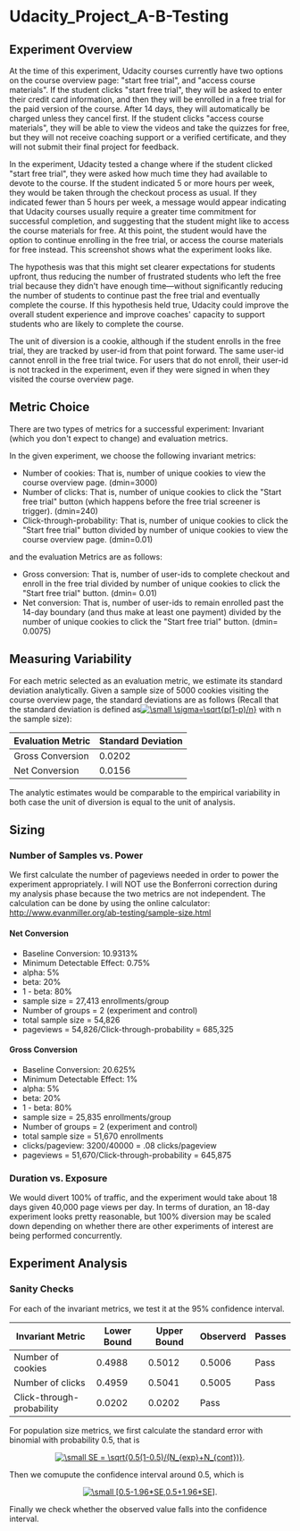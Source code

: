 # Udacity_Project_A-B-Testing

## Experiment Overview
At the time of this experiment, Udacity courses currently have two options on the course overview page: "start free trial", and "access course materials". If the student clicks "start free trial", they will be asked to enter their credit card information, and then they will be enrolled in a free trial for the paid version of the course. After 14 days, they will automatically be charged unless they cancel first. If the student clicks "access course materials", they will be able to view the videos and take the quizzes for free, but they will not receive coaching support or a verified certificate, and they will not submit their final project for feedback.

In the experiment, Udacity tested a change where if the student clicked "start free trial", they were asked how much time they had available to devote to the course. If the student indicated 5 or more hours per week, they would be taken through the checkout process as usual. If they indicated fewer than 5 hours per week, a message would appear indicating that Udacity courses usually require a greater time commitment for successful completion, and suggesting that the student might like to access the course materials for free. At this point, the student would have the option to continue enrolling in the free trial, or access the course materials for free instead. This screenshot shows what the experiment looks like.

The hypothesis was that this might set clearer expectations for students upfront, thus reducing the number of frustrated students who left the free trial because they didn't have enough time—without significantly reducing the number of students to continue past the free trial and eventually complete the course. If this hypothesis held true, Udacity could improve the overall student experience and improve coaches' capacity to support students who are likely to complete the course.

The unit of diversion is a cookie, although if the student enrolls in the free trial, they are tracked by user-id from that point forward. The same user-id cannot enroll in the free trial twice. For users that do not enroll, their user-id is not tracked in the experiment, even if they were signed in when they visited the course overview page.

## Metric Choice
There are two types of metrics for a successful experiment: Invariant (which you don't expect to change) and evaluation metrics. 

In the given experiment, we choose the following invariant metrics:
- Number of cookies: That is, number of unique cookies to view the course overview page. (dmin=3000)
- Number of clicks: That is, number of unique cookies to click the "Start free trial" button (which happens before the free trial screener is trigger). (dmin=240)
- Click-through-probability: That is, number of unique cookies to click the "Start free trial" button divided by number of unique cookies to view the course overview page. (dmin=0.01)

and the evaluation Metrics are as follows:
- Gross conversion: That is, number of user-ids to complete checkout and enroll in the free trial divided by number of unique cookies to click the "Start free trial" button. (dmin= 0.01)
- Net conversion: That is, number of user-ids to remain enrolled past the 14-day boundary (and thus make at least one payment) divided by the number of unique cookies to click the "Start free trial" button. (dmin= 0.0075)


## Measuring Variability
For each metric selected as an evaluation metric, we estimate its standard deviation analytically. Given a sample size of 5000 cookies visiting the course overview page, the standard deviations are as follows (Recall that the standard deviation is defined as<a href="https://www.codecogs.com/eqnedit.php?latex=\small&space;\sigma=\sqrt{p(1-p)/n}" target="_blank"><img src="https://latex.codecogs.com/gif.latex?\small&space;\sigma=\sqrt{p(1-p)/n}" title="\small \sigma=\sqrt{p(1-p)/n}" /></a> with n the sample size):

|Evaluation Metric| Standard Deviation
| --- | --- |
|Gross Conversion | 0.0202
|Net Conversion |	0.0156

The analytic estimates would be comparable to the empirical variability in both case the unit of diversion is equal to the unit of analysis.

## Sizing

### Number of Samples vs. Power
We first calculate the number of pageviews needed in order to power the experiment appropriately. I will NOT use the Bonferroni correction during my analysis phase because the two metrics are not independent. 
The calculation can be done by using the online calculator:
http://www.evanmiller.org/ab-testing/sample-size.html

#### Net Conversion
* Baseline Conversion: 10.9313%
* Minimum Detectable Effect: 0.75%
* alpha: 5%
* beta: 20%
* 1 - beta: 80%
* sample size = 27,413 enrollments/group
* Number of groups = 2 (experiment and control)
* total sample size = 54,826
* pageviews = 54,826/Click-through-probability = 685,325
#### Gross Conversion
* Baseline Conversion: 20.625%
* Minimum Detectable Effect: 1%
* alpha: 5%
* beta: 20%
* 1 - beta: 80%
* sample size = 25,835 enrollments/group
* Number of groups = 2 (experiment and control)
* total sample size = 51,670 enrollments
* clicks/pageview: 3200/40000 = .08 clicks/pageview
* pageviews = 51,670/Click-through-probability = 645,875

### Duration vs. Exposure
We would divert 100% of traffic, and the experiment would take about 18 days given 40,000 page views per day.
In terms of duration, an 18-day experiment looks pretty reasonable, but 100% diversion may be scaled down depending on whether there are other experiments of interest are being performed concurrently.

## Experiment Analysis
### Sanity Checks
For each of the invariant metrics, we test it at the 95% confidence interval.

|Invariant Metric| Lower Bound | Upper Bound| Observerd | Passes
| --- | --- |--- |--- |--- |
|Number of cookies | 0.4988 | 0.5012 | 0.5006 | Pass
|Number of clicks |	0.4959 | 0.5041 | 0.5005 | Pass
| Click-through-probability | 0.0202 | 0.0202 | Pass

For population size metrics, we first calculate the standard error with binomial with probability 0.5, that is<br/>    
<p align="center"><a href="https://www.codecogs.com/eqnedit.php?latex=\small&space;SE&space;=&space;\sqrt{0.5(1-0.5)/(N_{exp}&plus;N_{cont})}" target="_blank"><img src="https://latex.codecogs.com/gif.latex?\small&space;SE&space;=&space;\sqrt{0.5(1-0.5)/(N_{exp}&plus;N_{cont})}" title="\small SE = \sqrt{0.5(1-0.5)/(N_{exp}+N_{cont})}" /></a>.</p>
Then we comupute the confidence interval around 0.5, which is<br/>
<p align="center"><a href="https://www.codecogs.com/eqnedit.php?latex=\small&space;[0.5-1.96*SE,0.5&plus;1.96*SE]" target="_blank"><img src="https://latex.codecogs.com/gif.latex?\small&space;[0.5-1.96*SE,0.5&plus;1.96*SE]" title="\small [0.5-1.96*SE,0.5+1.96*SE]" /></a>.</p> Finally we check whether the observed value falls into the confidence interval.



